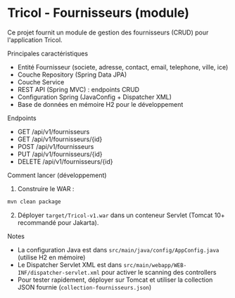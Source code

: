 # Tricol - Fournisseurs (module)

Ce projet fournit un module de gestion des fournisseurs (CRUD) pour l'application Tricol.

Principales caractéristiques
- Entité Fournisseur (societe, adresse, contact, email, telephone, ville, ice)
- Couche Repository (Spring Data JPA)
- Couche Service
- REST API (Spring MVC) : endpoints CRUD
- Configuration Spring (JavaConfig + Dispatcher XML)
- Base de données en mémoire H2 pour le développement

Endpoints
- GET /api/v1/fournisseurs
- GET /api/v1/fournisseurs/{id}
- POST /api/v1/fournisseurs
- PUT /api/v1/fournisseurs/{id}
- DELETE /api/v1/fournisseurs/{id}

Comment lancer (développement)
1. Construire le WAR :

```powershell
mvn clean package
```

2. Déployer `target/Tricol-v1.war` dans un conteneur Servlet (Tomcat 10+ recommandé pour Jakarta).

Notes
- La configuration Java est dans `src/main/java/config/AppConfig.java` (utilise H2 en mémoire)
- Le Dispatcher Servlet XML est dans `src/main/webapp/WEB-INF/dispatcher-servlet.xml` pour activer le scanning des controllers
- Pour tester rapidement, déployer sur Tomcat et utiliser la collection JSON fournie (`collection-fournisseurs.json`)
